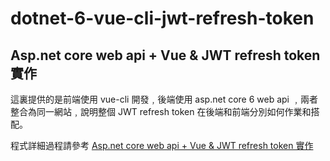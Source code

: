 # dotnet-6-vue-cli-jwt-refresh-token
## Asp.net core web api + Vue &amp; JWT refresh token 實作
這裏提供的是前端使用 vue-cli 開發﹐後端使用 asp.net core 6 web api ﹐兩者整合為同一網站﹐說明整個 JWT refresh token 在後端和前端分別如何作業和搭配。

程式詳細過程請參考 [Asp.net core web api + Vue & JWT refresh token 實作](https://www.dotblogs.com.tw/nethawk/2023/08/23/net-vue-jwt-refresh-token)
